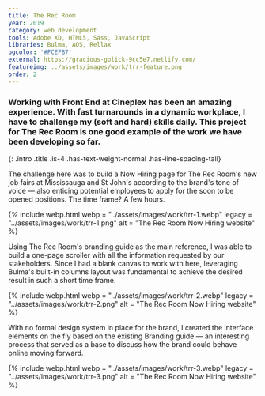 ```yaml
---
title: The Rec Room
year: 2019
category: web development
tools: Adobe XD, HTML5, Sass, JavaScript
libraries: Bulma, AOS, Rellax
bgcolor: '#FCEFB7'
external: https://gracious-golick-9cc5e7.netlify.com/
featureimg: ../assets/images/work/trr-feature.png
order: 2
---
```


### Working with Front End at Cineplex has been an amazing experience. With fast turnarounds in a dynamic workplace, I have to challenge my (soft and hard) skills daily. This project for The Rec Room is one good example of the work we have been developing so far.
{: .intro .title .is-4 .has-text-weight-normal .has-line-spacing-tall}

The challenge here was to build a Now Hiring page for The Rec Room's new job fairs at Mississauga and St John's according to the brand's tone of voice  &mdash; also enticing potential employees to apply for the soon to be opened positions. The time frame? A few hours.

{% include webp.html
webp = "../assets/images/work/trr-1.webp"
legacy = "../assets/images/work/trr-1.png"
alt = "The Rec Room Now Hiring website"
%}

Using The Rec Room's branding guide as the main reference, I was able to build a one-page scroller with all the information requested by our stakeholders. Since I had a blank canvas to work with here, leveraging Bulma's built-in columns layout was fundamental to achieve the desired result in such a short time frame.

{% include webp.html
webp = "../assets/images/work/trr-2.webp"
legacy = "../assets/images/work/trr-2.png"
alt = "The Rec Room Now Hiring website"
%}

With no formal design system in place for the brand, I created the interface elements on the fly based on the existing Branding guide &mdash; an interesting process that served as a base to discuss how the brand could behave online moving forward.

{% include webp.html
webp = "../assets/images/work/trr-3.webp"
legacy = "../assets/images/work/trr-3.png"
alt = "The Rec Room Now Hiring website"
%}
